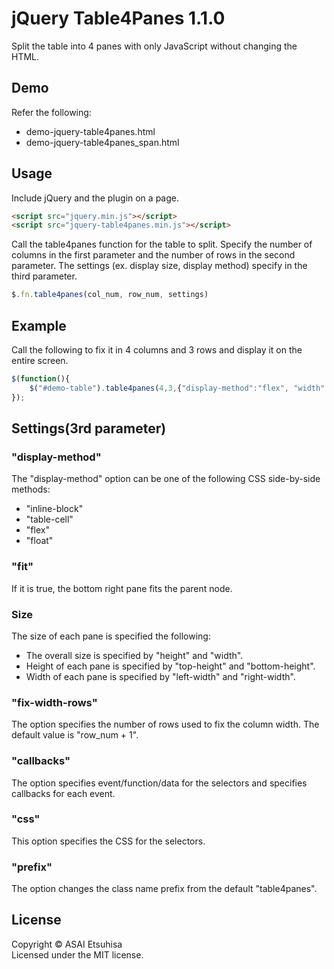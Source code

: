 # jQuery Table4Panes 1.1.0
Split the table into 4 panes with only JavaScript without changing the HTML.

## Demo
Refer the following:
* demo-jquery-table4panes.html
* demo-jquery-table4panes_span.html

## Usage

Include jQuery and the plugin on a page.

```html
<script src="jquery.min.js"></script>
<script src="jquery-table4panes.min.js"></script>
```

Call the table4panes function for the table to split.
Specify the number of columns in the first parameter and the number of rows in the second parameter.
The settings (ex. display size, display method) specify in the third parameter.

```js
$.fn.table4panes(col_num, row_num, settings)
```

## Example

Call the following to fix it in 4 columns and 3 rows and display it on the entire screen.

```js
$(function(){
    $("#demo-table").table4panes(4,3,{"display-method":"flex", "width":"100%", "height":"100%", "fit":true});
});
```

## Settings(3rd parameter)

### "display-method"
The "display-method" option can be one of the following CSS side-by-side methods:
* "inline-block"
* "table-cell"
* "flex"
* "float"

### "fit"
If it is true, the bottom right pane fits the parent node.

### Size
The size of each pane is specified the following:
* The overall size is specified by "height" and "width".
* Height of each pane is specified by "top-height" and "bottom-height".
* Width of each pane is specified by "left-width" and "right-width".

### "fix-width-rows"
The option specifies the number of rows used to fix the column width.
The default value is "row_num + 1".

### "callbacks"
The option specifies event/function/data for the selectors and specifies callbacks for each event.

### "css"
This option specifies the CSS for the selectors.

### "prefix"
The option changes the class name prefix from the default "table4panes".

## License
Copyright &copy; ASAI Etsuhisa<br>
Licensed under the MIT license.

